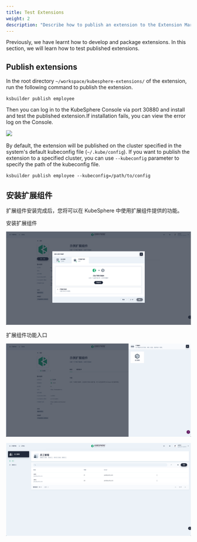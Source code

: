 ```yaml
---
title: Test Extensions
weight: 2
description: "Describe how to publish an extension to the Extension Marketplace and test the extension."
---
```


Previously, we have learnt how to develop and package extensions. In this section, we will learn how to test published extensions.

## Publish extensions

In the root directory `~/workspace/kubesphere-extensions/` of the extension, run the following command to publish the extension.

```shell
ksbuilder publish employee
```

Then you can log in to the KubeSphere Console via port 30880 and install and test the published extension.If installation fails, you can view the error log on the Console.

![](./kubesphere-extension-employee-1.pngg)

By default, the extension will be published on the cluster specified in the system's default kubeconfig file (`~/.kube/config`). If you want to publish the extension to a specified cluster, you can use `--kubeconfig` parameter to specify the path of the kubeconfig file.

```shell
ksbuilder publish employee --kubeconfig=/path/to/config
```

## 安装扩展组件

扩展组件安装完成后，您将可以在 KubeSphere 中使用扩展组件提供的功能。

安装扩展组件

![](./kubesphere-extension-employee-2.png)

扩展组件功能入口

![](./kubesphere-extension-employee-3.png)


![](./kubesphere-extension-employee-4.png)

